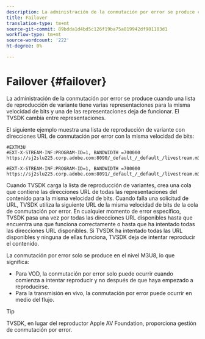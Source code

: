 ```yaml
---
description: La administración de la conmutación por error se produce cuando una lista de reproducción de variante tiene varias representaciones para la misma velocidad de bits y una de las representaciones deja de funcionar. El TVSDK cambia entre representaciones.
title: Failover
translation-type: tm+mt
source-git-commit: 89bdda1d4bd5c126f19ba75a819942df901183d1
workflow-type: tm+mt
source-wordcount: '222'
ht-degree: 0%

---
```



# Failover {#failover}

La administración de la conmutación por error se produce cuando una lista de reproducción de variante tiene varias representaciones para la misma velocidad de bits y una de las representaciones deja de funcionar. El TVSDK cambia entre representaciones.

El siguiente ejemplo muestra una lista de reproducción de variante con direcciones URL de conmutación por error con la misma velocidad de bits:

```
#EXTM3U
#EXT-X-STREAM-INF:PROGRAM-ID=1, BANDWIDTH =700000
https://sj2slu225.corp.adobe.com:8090/_default_/_default_/livestream.m3u8   

#EXT-X-STREAM-INF:PROGRAM-ID=1, BANDWIDTH =700000
https://sj2slu225.corp.adobe.com:8091/_default_/_default_/livestream.m3u8
```

Cuando TVSDK carga la lista de reproducción de variantes, crea una cola que contiene las direcciones URL de todas las representaciones del contenido para la misma velocidad de bits. Cuando falla una solicitud de URL, TVSDK utiliza la siguiente URL de la misma velocidad de bits de la cola de conmutación por error. En cualquier momento de error específico, TVSDK pasa una vez por todas las direcciones URL disponibles hasta que encuentra una que funciona correctamente o hasta que ha intentado todas las direcciones URL disponibles. Si TVSDK ha intentado todas las URL disponibles y ninguna de ellas funciona, TVSDK deja de intentar reproducir el contenido.

La conmutación por error solo se produce en el nivel M3U8, lo que significa:

* Para VOD, la conmutación por error solo puede ocurrir cuando comienza a intentar reproducir y no después de que haya empezado a reproducirse.
* Para la transmisión en vivo, la conmutación por error puede ocurrir en medio del flujo.

>[!TIP]
>
>TVSDK, en lugar del reproductor Apple AV Foundation, proporciona gestión de conmutación por error.